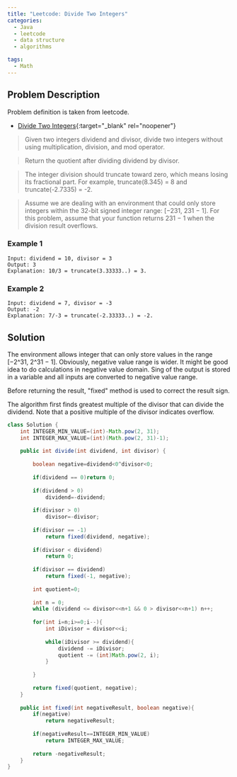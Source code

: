 ```yaml
---
title: "Leetcode: Divide Two Integers"
categories:
  - Java
  - leetcode
  - data structure
  - algorithms

tags:
  - Math
---
```


## Problem Description

Problem definition is taken from leetcode. 
- [Divide Two Integers](https://leetcode.com/problems/divide-two-integers/ "Go to leetcode"){:target="_blank" rel="noopener"}

> Given two integers dividend and divisor, divide two integers without using multiplication, division, and mod operator.
  
>  Return the quotient after dividing dividend by divisor.
  
>  The integer division should truncate toward zero, which means losing its fractional part. For example, truncate(8.345) = 8 and truncate(-2.7335) = -2.

>  Assume we are dealing with an environment that could only store integers within the 32-bit signed integer range: [−231,  231 − 1]. For this problem, assume that your function returns 231 − 1 when the division result overflows.

### Example 1 
```
Input: dividend = 10, divisor = 3
Output: 3
Explanation: 10/3 = truncate(3.33333..) = 3.
```

### Example 2
```
Input: dividend = 7, divisor = -3
Output: -2
Explanation: 7/-3 = truncate(-2.33333..) = -2.
```

## Solution

The environment allows integer that can only store values in the range [−2^31,  2^31 − 1].  Obviously, negative value range is wider. It might be good idea to do calculations in negative value domain. Sing of the output is stored in a variable and all inputs are converted to negative value range. 

Before returning the result, "fixed" method is used to correct the result sign.  

The algorithm first finds greatest multiple of the divisor that can divide the dividend. Note that a positive multiple of the divisor indicates overflow. 

```java
class Solution {
    int INTEGER_MIN_VALUE=(int)-Math.pow(2, 31);
    int INTEGER_MAX_VALUE=(int)(Math.pow(2, 31)-1);
    
    public int divide(int dividend, int divisor) {
        
        boolean negative=dividend<0^divisor<0;
        
        if(dividend == 0)return 0;
        
        if(dividend > 0)
            dividend=-dividend;
        
        if(divisor > 0)
            divisor=-divisor;
        
        if(divisor == -1)
            return fixed(dividend, negative);
        
        if(divisor < dividend)
            return 0;
        
        if(divisor == dividend)
            return fixed(-1, negative);
        
        int quotient=0;
        
        int n = 0;
        while (dividend <= divisor<<n+1 && 0 > divisor<<n+1) n++;
        
        for(int i=n;i>=0;i--){
            int iDivisor = divisor<<i;
            
            while(iDivisor >= dividend){
                dividend -= iDivisor;
                quotient -= (int)Math.pow(2, i);
            }
            
        }
      
        return fixed(quotient, negative);
    }
    
    public int fixed(int negativeResult, boolean negative){    
        if(negative)
            return negativeResult;
        
        if(negativeResult==INTEGER_MIN_VALUE)
            return INTEGER_MAX_VALUE;
        
        return -negativeResult;
    }
}
```
